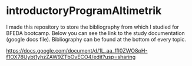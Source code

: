 # introductoryProgramAltimetrik

I made this repository to store the bibliography from which I studied for BFEDA bootcamp. Below you can see the link to the study documentation (google docs file). Bibliography can be found at the bottom of every topic.

https://docs.google.com/document/d/1L_aa_ffl0ZWO8pH-f1OX78Uybt1yhzZAW9ZTbOvECO4/edit?usp=sharing